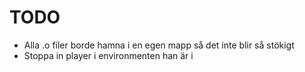 <h1>TODO</h1>

<ul>
<li>Alla .o filer borde hamna i en egen mapp så det inte blir så stökigt</li>
<li>Stoppa in player i environmenten han är i </li>
</ul>
